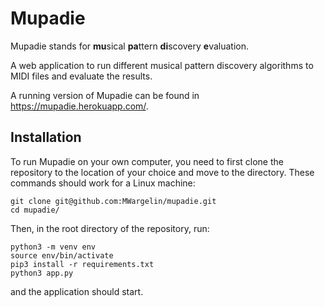 # Mupadie
Mupadie stands for **mu**sical **pa**ttern **di**scovery **e**valuation.

A web application to run different musical pattern discovery algorithms to MIDI files and evaluate the results.

A running version of Mupadie can be found in <https://mupadie.herokuapp.com/>.


## Installation
To run Mupadie on your own computer, you need to first clone the repository to the location of your choice and move to the directory. These commands should work for a Linux machine:

    git clone git@github.com:MWargelin/mupadie.git
    cd mupadie/

Then, in the root directory of the repository, run:

    python3 -m venv env
    source env/bin/activate
    pip3 install -r requirements.txt
    python3 app.py

and the application should start.